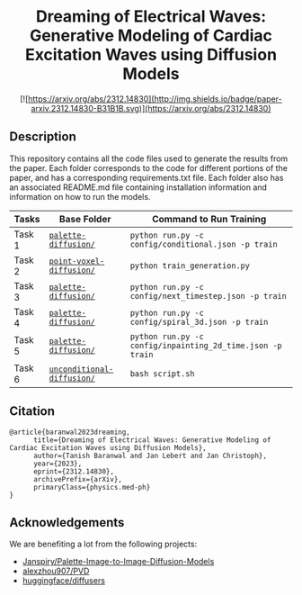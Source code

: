 <div align="center">    
 
# Dreaming of Electrical Waves: Generative Modeling of Cardiac Excitation Waves using Diffusion Models     

[![https://arxiv.org/abs/2312.14830](http://img.shields.io/badge/paper-arxiv.2312.14830-B31B1B.svg)](https://arxiv.org/abs/2312.14830)
<!--
ARXIV   
[![Paper](http://img.shields.io/badge/arxiv-math.co:1480.1111-B31B1B.svg)](https://www.nature.com/articles/nature14539)
-->

</div>
 
## Description   
This repository contains all the code files used to generate the results from the paper. 
Each folder corresponds to the code for different portions of the paper, and has a corresponding requirements.txt file. Each folder also has an associated README.md file containing installation information and information on how to run the models.


| Tasks  | Base Folder                | Command to Run Training                                    |
|--------|----------------------------|------------------------------------------------------------|
| Task 1 | [`palette-diffusion/`](https://github.com/cardiacvision/diffusion/tree/main/palette-diffusion)       | `python run.py -c config/conditional.json -p train`        |
| Task 2 | [`point-voxel-diffusion/`](https://github.com/cardiacvision/diffusion/tree/main/point-voxel-generation)   | `python train_generation.py`                               |
| Task 3 | [`palette-diffusion/`](https://github.com/cardiacvision/diffusion/tree/main/palette-diffusion)       | `python run.py -c config/next_timestep.json -p train`      |
| Task 4 | [`palette-diffusion/`](https://github.com/cardiacvision/diffusion/tree/main/palette-diffusion)       | `python run.py -c config/spiral_3d.json -p train`          |
| Task 5 | [`palette-diffusion/`](https://github.com/cardiacvision/diffusion/tree/main/palette-diffusion)       | `python run.py -c config/inpainting_2d_time.json -p train` |
| Task 6 | [`unconditional-diffusion/`](https://github.com/cardiacvision/diffusion/tree/main/unconditional-diffusion) | `bash script.sh`                                           |

## Citation   
```
@article{baranwal2023dreaming,
      title={Dreaming of Electrical Waves: Generative Modeling of Cardiac Excitation Waves using Diffusion Models}, 
      author={Tanish Baranwal and Jan Lebert and Jan Christoph},
      year={2023},
      eprint={2312.14830},
      archivePrefix={arXiv},
      primaryClass={physics.med-ph}
}
```   

## Acknowledgements

We are benefiting a lot from the following projects:
- [Janspiry/Palette-Image-to-Image-Diffusion-Models](https://github.com/Janspiry/Palette-Image-to-Image-Diffusion-Models)
- [alexzhou907/PVD](https://github.com/alexzhou907/PVD)
- [huggingface/diffusers](https://github.com/huggingface/diffusers)